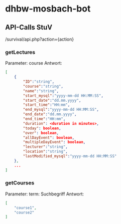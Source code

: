 # dhbw-mosbach-bot
## API-Calls StuV 
/survival/api.php?action={action}

### getLectures
Parameter: course
Antwort:
````json
[
    {
        "ID":"string",
        "course":"string",
        "name":"string",
        "start_mysql":"yyyy-mm-dd HH:MM:SS",
        "start_date":"dd.mm.yyyy",
        "start_time":"HH:mm",
        "end_mysql":"yyyy-mm-dd HH:MM:SS",
        "end_date":"dd.mm.yyyy",
        "end_time":"HH:mm",
        "duration": <duration in minutes>,
        "today": boolean,
        "over": boolean,
        "allDayEvent": boolean,
        "multipleDayEvent": boolean,
        "lecturer":"string",
        "location":"string",
        "lastModified_mysql":"yyyy-mm-dd HH:MM:SS"
    },
    ...
]
````

### getCourses
Parameter: term: Suchbegriff
Antwort:
````json
[
    "course1",
    "course2"
]
````